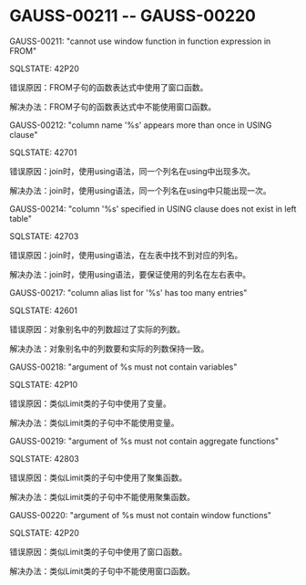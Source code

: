 # GAUSS-00211 -- GAUSS-00220

GAUSS-00211: "cannot use window function in function expression in FROM"

SQLSTATE: 42P20

错误原因：FROM子句的函数表达式中使用了窗口函数。

解决办法：FROM子句的函数表达式中不能使用窗口函数。

GAUSS-00212: "column name '%s' appears more than once in USING clause"

SQLSTATE: 42701

错误原因：join时，使用using语法，同一个列名在using中出现多次。

解决办法：join时，使用using语法，同一个列名在using中只能出现一次。

GAUSS-00214: "column '%s' specified in USING clause does not exist in left table"

SQLSTATE: 42703

错误原因：join时，使用using语法，在左表中找不到对应的列名。

解决办法：join时，使用using语法，要保证使用的列名在左右表中。

GAUSS-00217: "column alias list for '%s' has too many entries"

SQLSTATE: 42601

错误原因：对象别名中的列数超过了实际的列数。

解决办法：对象别名中的列数要和实际的列数保持一致。

GAUSS-00218: "argument of %s must not contain variables"

SQLSTATE: 42P10

错误原因：类似Limit类的子句中使用了变量。

解决办法：类似Limit类的子句中不能使用变量。

GAUSS-00219: "argument of %s must not contain aggregate functions"

SQLSTATE: 42803

错误原因：类似Limit类的子句中使用了聚集函数。

解决办法：类似Limit类的子句中不能使用聚集函数。

GAUSS-00220: "argument of %s must not contain window functions"

SQLSTATE: 42P20

错误原因：类似Limit类的子句中使用了窗口函数。

解决办法：类似Limit类的子句中不能使用窗口函数。
